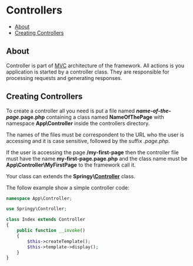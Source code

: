# Controllers

* [About](#about)
* [Creating Controllers](#creating-controllers)

## About

Controller is part of
[MVC](https://en.wikipedia.org/wiki/Model%E2%80%93view%E2%80%93controller)
architecture of the framework. All actions is you application is started by a
controller class. They are responsible for processing requests and generating
responses.

## Creating Controllers

To create a controller all you need is put a file named
***name-of-the-page*.page.php** containing a class named
**NameOfThePage** with namespace **App\Controller** inside the controllers
directory.

The names of the files must be correspondent to the URL who the user is
accessing and it is case sensitive, followed by the suffix *.page.php*.

If the user is accessing the page **/my-first-page** then the controller file
must have the name **my-first-page.page.php** and the class name must be
**App\Controller\MyFirstPage** to the framework call it.

Your class can extends the
**Springy\\[Controller](/documentation/en/library/Controller.md)** class.

The follow example show a simple controller code:

```php
namespace App\Controller;

use Springy\Controller;

class Index extends Controller
{
    public function __invoke()
    {
        $this->createTemplate();
        $this->template->display();
    }
}
```
